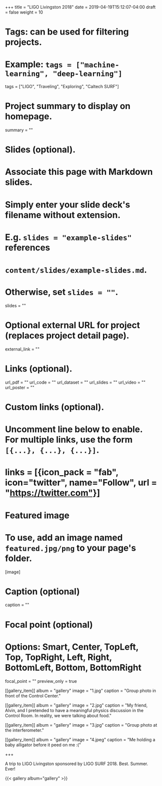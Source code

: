 +++
title = "LIGO Livingston 2018"
date = 2019-04-19T15:12:07-04:00
draft = false
weight = 10

# Tags: can be used for filtering projects.
# Example: `tags = ["machine-learning", "deep-learning"]`
tags = ["LIGO", "Traveling", "Exploring", "Caltech SURF"]

# Project summary to display on homepage.
summary = ""

# Slides (optional).
#   Associate this page with Markdown slides.
#   Simply enter your slide deck's filename without extension.
#   E.g. `slides = "example-slides"` references 
#   `content/slides/example-slides.md`.
#   Otherwise, set `slides = ""`.
slides = ""

# Optional external URL for project (replaces project detail page).
external_link = ""

# Links (optional).
url_pdf = ""
url_code = ""
url_dataset = ""
url_slides = ""
url_video = ""
url_poster = ""

# Custom links (optional).
#   Uncomment line below to enable. For multiple links, use the form `[{...}, {...}, {...}]`.
# links = [{icon_pack = "fab", icon="twitter", name="Follow", url = "https://twitter.com"}]

# Featured image
# To use, add an image named `featured.jpg/png` to your page's folder. 
[image]
  # Caption (optional)
  caption = ""

  # Focal point (optional)
  # Options: Smart, Center, TopLeft, Top, TopRight, Left, Right, BottomLeft, Bottom, BottomRight
  focal_point = ""
  preview_only = true

[[gallery_item]]
album = "gallery"
image = "1.jpg"
caption = "Group photo in front of the Control Center."

[[gallery_item]]
album = "gallery"
image = "2.jpg"
caption = "My friend, Alvin, and I pretended to have a meaningful physics discussion in the Control Room. In reality, we were talking about food."

[[gallery_item]]
album = "gallery"
image = "3.jpg"
caption = "Group photo at the interferometer."

[[gallery_item]]
album = "gallery"
image = "4.jpeg"
caption = "Me holding a baby alligator before it peed on me :("

+++

A trip to LIGO Livingston sponsored by LIGO SURF 2018. Best. Summer. Ever!

{{< gallery album="gallery" >}}

